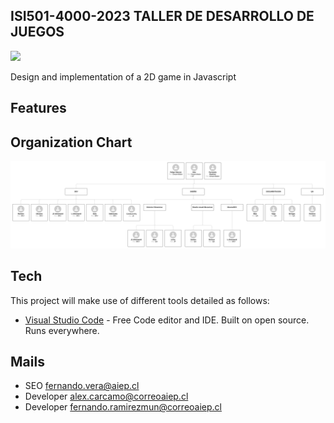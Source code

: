 ## ISI501-4000-2023 TALLER DE DESARROLLO DE JUEGOS
![](https://www.aiep.cl/img/logo-400x140.png)

Design and implementation of a 2D game in Javascript

## Features

## Organization Chart

![](https://raw.githubusercontent.com/AlexMedinaSoftware/ISI501-4000-2023/main/docs/Organigrama.png?token=GHSAT0AAAAAACDH74NUXSQR4TZQMEB2EANEZD6D6WA)

## Tech

This project will make use of different tools detailed as follows:

- [Visual Studio Code](https://code.visualstudio.com/) - Free Code editor and IDE. Built on open source. Runs everywhere.

## Mails

- SEO [fernando.vera@aiep.cl](mailto://fernando.vera@aiep.cl)
- Developer [alex.carcamo@correoaiep.cl](mailto://alex.carcamo@correoaiep.cl)
- Developer [fernando.ramirezmun@correoaiep.cl](mailto:fernando.ramirezmun@correoaiep.cl)
